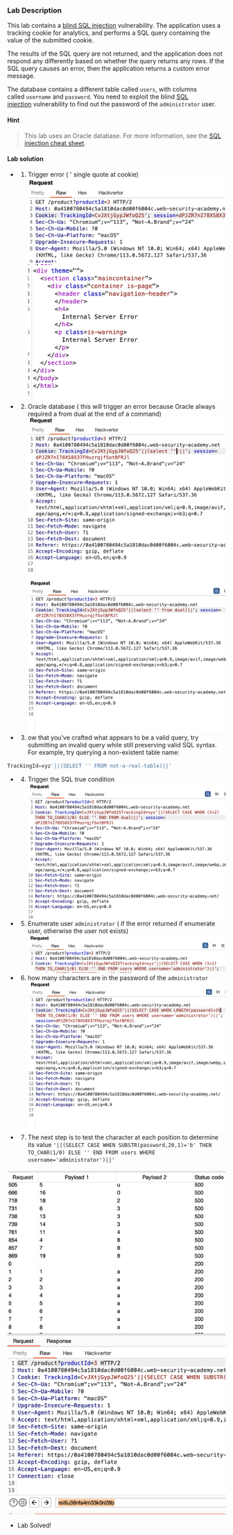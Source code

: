 
### Lab Description

This lab contains a [blind SQL injection](https://portswigger.net/web-security/sql-injection/blind) vulnerability. The application uses a tracking cookie for analytics, and performs a SQL query containing the value of the submitted cookie.

The results of the SQL query are not returned, and the application does not respond any differently based on whether the query returns any rows. If the SQL query causes an error, then the application returns a custom error message.

The database contains a different table called `users`, with columns called `username` and `password`. You need to exploit the blind [SQL injection](https://portswigger.net/web-security/sql-injection) vulnerability to find out the password of the `administrator` user.

#### Hint

> This lab uses an Oracle database. For more information, see the [SQL injection cheat sheet](https://portswigger.net/web-security/sql-injection/cheat-sheet).


#### Lab solution

- 1. Trigger error ( ' single quote at cookie)
![](/static/img/Pasted_image_20230529183051.png)
![](/static/img/Pasted_image_20230529183117.png)

- 2. Oracle database ( this will trigger an error because Oracle always required a from dual at the end of a command)
![](./static/img/Pasted_image_20230529183623.png)
![](./static/img/Pasted_image_20230529183724.png)

- 3. ow that you've crafted what appears to be a valid query, try submitting an invalid query while still preserving valid SQL syntax. For example, try querying a non-existent table name:
```sql
TrackingId=xyz'||(SELECT '' FROM not-a-real-table)||'
```
- 4. Trigger the SQL true condition
![](/static/img/Pasted_image_20230529184138.png)

- 5. Enumerate user `administrator` ( if the error returned if enumerate user, otherwise the user not exists)
![](/static/img/Pasted_image_20230529184303.png)

- 6. how many characters are in the password of the `administrator`
![](/static/img/Pasted_image_20230529184516.png)
- 7. The next step is to test the character at each position to determine its value
`'||(SELECT CASE WHEN SUBSTR(password,20,1)='b' THEN TO_CHAR(1/0) ELSE '' END FROM users WHERE username='administrator')||'`

![](/static/img/Pasted_image_20230529185110.png)

- Lab Solved!


